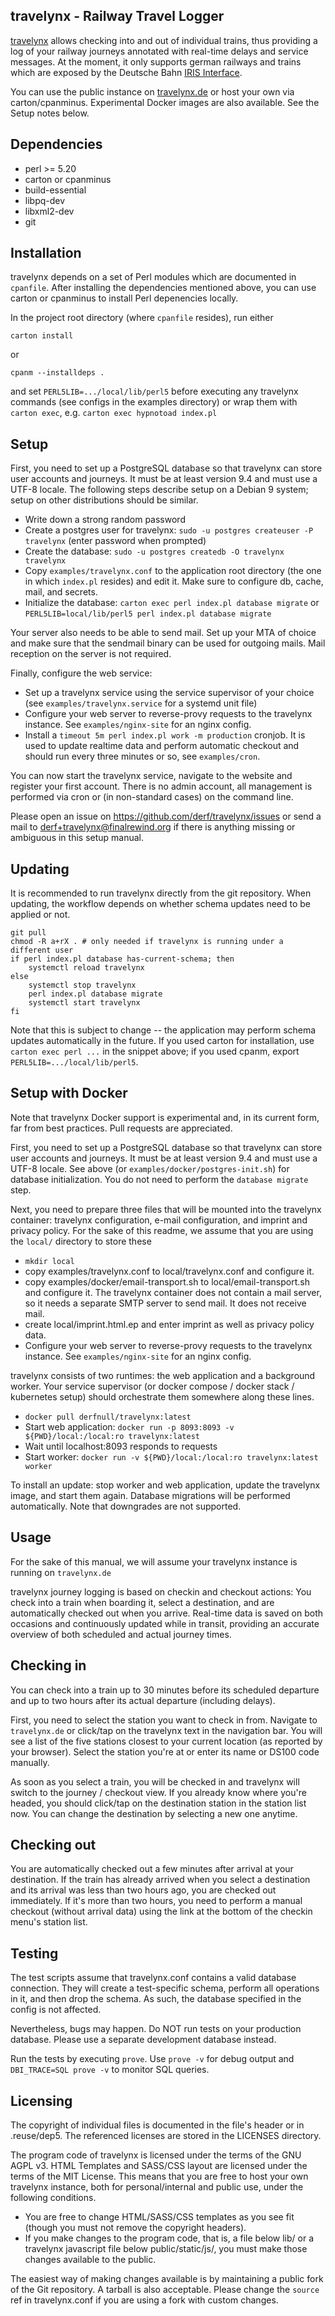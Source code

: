 travelynx - Railway Travel Logger
---

[travelynx](https://finalrewind.org/projects/travelynx/) allows checking into
and out of individual trains, thus providing a log of your railway journeys
annotated with real-time delays and service messages. At the moment, it only
supports german railways and trains which are exposed by the Deutsche Bahn
[IRIS Interface](https://finalrewind.org/projects/Travel-Status-DE-IRIS/).

You can use the public instance on [travelynx.de](https://travelynx.de) or
host your own via carton/cpanminus. Experimental Docker images are also
available. See the Setup notes below.

Dependencies
---

 * perl >= 5.20
 * carton or cpanminus
 * build-essential
 * libpq-dev
 * libxml2-dev
 * git

Installation
---

travelynx depends on a set of Perl modules which are documented in `cpanfile`.
After installing the dependencies mentioned above, you can use carton or
cpanminus to install Perl depenencies locally.

In the project root directory (where `cpanfile` resides), run either

```
carton install
```

or

```
cpanm --installdeps .
```

and set `PERL5LIB=.../local/lib/perl5` before executing any travelynx
commands (see configs in the examples directory) or wrap them with `carton
exec`, e.g. `carton exec hypnotoad index.pl`

Setup
---

First, you need to set up a PostgreSQL database so that travelynx can store
user accounts and journeys. It must be at least version 9.4 and must use a
UTF-8 locale. The following steps describe setup on a Debian 9 system;
setup on other distributions should be similar.

* Write down a strong random password
* Create a postgres user for travelynx: `sudo -u postgres createuser -P travelynx`
  (enter password when prompted)
* Create the database: `sudo -u postgres createdb -O travelynx travelynx`
* Copy `examples/travelynx.conf` to the application root directory
  (the one in which `index.pl` resides) and edit it. Make sure to configure
  db, cache, mail, and secrets.
* Initialize the database: `carton exec perl index.pl database migrate`
  or `PERL5LIB=local/lib/perl5 perl index.pl database migrate`

Your server also needs to be able to send mail. Set up your MTA of choice and
make sure that the sendmail binary can be used for outgoing mails. Mail
reception on the server is not required.

Finally, configure the web service:

* Set up a travelynx service using the service supervisor of your choice
  (see `examples/travelynx.service` for a systemd unit file)
* Configure your web server to reverse-provy requests to the travelynx
  instance. See `examples/nginx-site` for an nginx config.
* Install a `timeout 5m perl index.pl work -m production` cronjob. It is used
  to update realtime data and perform automatic checkout and should run
  every three minutes or so, see `examples/cron`.

You can now start the travelynx service, navigate to the website and register
your first account. There is no admin account, all management is performed
via cron or (in non-standard cases) on the command line.

Please open an issue on <https://github.com/derf/travelynx/issues> or send a
mail to derf+travelynx@finalrewind.org if there is anything missing or
ambiguous in this setup manual.

Updating
---

It is recommended to run travelynx directly from the git repository. When
updating, the workflow depends on whether schema updates need to be applied
or not.

```
git pull
chmod -R a+rX . # only needed if travelynx is running under a different user
if perl index.pl database has-current-schema; then
    systemctl reload travelynx
else
    systemctl stop travelynx
    perl index.pl database migrate
    systemctl start travelynx
fi
```

Note that this is subject to change -- the application may perform schema
updates automatically in the future. If you used carton for installation,
use `carton exec perl ...` in the snippet above; if you used cpanm, export
`PERL5LIB=.../local/lib/perl5`.

Setup with Docker
---

Note that travelynx Docker support is experimental and, in its current form,
far from best practices. Pull requests are appreciated.

First, you need to set up a PostgreSQL database so that travelynx can store
user accounts and journeys. It must be at least version 9.4 and must use a
UTF-8 locale. See above (or `examples/docker/postgres-init.sh`) for database
initialization. You do not need to perform the `database migrate` step.

Next, you need to prepare three files that will be mounted into the travelynx
container: travelynx configuration, e-mail configuration, and imprint and
privacy policy. For the sake of this readme, we assume that you are using the
`local/` directory to store these

* `mkdir local`
* copy examples/travelynx.conf to local/travelynx.conf and configure it.
* copy examples/docker/email-transport.sh to local/email-transport.sh and configure it.
  The travelynx container does not contain a mail server, so it needs a
  separate SMTP server to send mail. It does not receive mail.
* create local/imprint.html.ep and enter imprint as well as privacy policy data.
* Configure your web server to reverse-provy requests to the travelynx
  instance. See `examples/nginx-site` for an nginx config.

travelynx consists of two runtimes: the web application and a background
worker. Your service supervisor (or docker compose / docker stack / kubernetes
setup) should orchestrate them somewhere along these lines.

* `docker pull derfnull/travelynx:latest`
* Start web application: `docker run -p 8093:8093 -v ${PWD}/local:/local:ro travelynx:latest`
* Wait until localhost:8093 responds to requests
* Start worker: `docker run -v ${PWD}/local:/local:ro travelynx:latest worker`

To install an update: stop worker and web application, update the travelynx
image, and start them again. Database migrations will be performed
automatically. Note that downgrades are not supported.

Usage
---

For the sake of this manual, we will assume your travelynx instance is running
on `travelynx.de`

travelynx journey logging is based on checkin and checkout actions: You check
into a train when boarding it, select a destination, and are automatically
checked out when you arrive. Real-time data is saved on both occasions and
continuously updated while in transit, providing an accurate overview of both
scheduled and actual journey times.

## Checking in

You can check into a train up to 30 minutes before its scheduled departure and
up to two hours after its actual departure (including delays).

First, you need to select the station you want to check in from.
Navigate to `travelynx.de` or click/tap on the travelynx text in the navigation
bar. You will see a list of the five stations closest to your current location
(as reported by your browser). Select the station you're at or enter its
name or DS100 code manually.

As soon as you select a train, you will be checked in and travelynx will switch
to the journey / checkout view. If you already know where you're headed, you
should click/tap on the destination station in the station list now. You can
change the destination by selecting a new one anytime.

## Checking out

You are automatically checked out a few minutes after arrival at your
destination. If the train has already arrived when you select a destination and
its arrival was less than two hours ago, you are checked out immediately.  If
it's more than two hours, you need to perform a manual checkout (without
arrival data) using the link at the bottom of the checkin menu's station list.

Testing
---

The test scripts assume that travelynx.conf contains a valid database
connection. They will create a test-specific schema, perform all operations in
it, and then drop the schema. As such, the database specified in the config is
not affected.

Nevertheless, bugs may happen. Do NOT run tests on your production database.
Please use a separate development database instead.

Run the tests by executing `prove`. Use `prove -v` for debug output and
`DBI_TRACE=SQL prove -v` to monitor SQL queries.

Licensing
---

The copyright of individual files is documented in the file's header or in
.reuse/dep5. The referenced licenses are stored in the LICENSES directory.

The program code of travelynx is licensed under the terms of the GNU AGPL v3.
HTML Templates and SASS/CSS layout are licensed under the terms of the MIT
License. This means that you are free to host your own travelynx instance,
both for personal/internal and public use, under the following conditions.

* You are free to change HTML/SASS/CSS templates as you see fit (though you
  must not remove the copyright headers).
* If you make changes to the program code, that is, a file below lib/ or a
  travelynx javascript file below public/static/js/, you must make those
  changes available to the public.

The easiest way of making changes available is by maintaining a public fork of
the Git repository. A tarball is also acceptable. Please change the `source`
ref in travelynx.conf if you are using a fork with custom changes.
